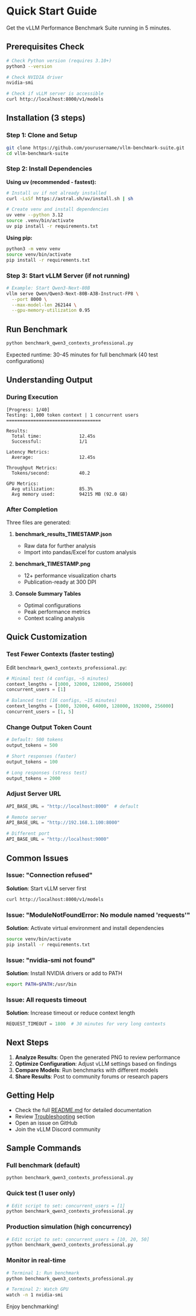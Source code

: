 # Quick Start Guide

Get the vLLM Performance Benchmark Suite running in 5 minutes.

## Prerequisites Check

```bash
# Check Python version (requires 3.10+)
python3 --version

# Check NVIDIA driver
nvidia-smi

# Check if vLLM server is accessible
curl http://localhost:8000/v1/models
```

## Installation (3 steps)

### Step 1: Clone and Setup

```bash
git clone https://github.com/yourusername/vllm-benchmark-suite.git
cd vllm-benchmark-suite
```

### Step 2: Install Dependencies

**Using uv (recommended - fastest):**
```bash
# Install uv if not already installed
curl -LsSf https://astral.sh/uv/install.sh | sh

# Create venv and install dependencies
uv venv --python 3.12
source .venv/bin/activate
uv pip install -r requirements.txt
```

**Using pip:**
```bash
python3 -m venv venv
source venv/bin/activate
pip install -r requirements.txt
```

### Step 3: Start vLLM Server (if not running)

```bash
# Example: Start Qwen3-Next-80B
vllm serve Qwen/Qwen3-Next-80B-A3B-Instruct-FP8 \
  --port 8000 \
  --max-model-len 262144 \
  --gpu-memory-utilization 0.95
```

## Run Benchmark

```bash
python benchmark_qwen3_contexts_professional.py
```

Expected runtime: 30-45 minutes for full benchmark (40 test configurations)

## Understanding Output

### During Execution

```
[Progress: 1/40]
Testing: 1,000 token context | 1 concurrent users
===================================

Results:
  Total time:              12.45s
  Successful:              1/1
  
Latency Metrics:
  Average:                 12.45s
  
Throughput Metrics:
  Tokens/second:           40.2
  
GPU Metrics:
  Avg utilization:         85.3%
  Avg memory used:         94215 MB (92.0 GB)
```

### After Completion

Three files are generated:

1. **benchmark_results_TIMESTAMP.json**
   - Raw data for further analysis
   - Import into pandas/Excel for custom analysis

2. **benchmark_TIMESTAMP.png**
   - 12+ performance visualization charts
   - Publication-ready at 300 DPI

3. **Console Summary Tables**
   - Optimal configurations
   - Peak performance metrics
   - Context scaling analysis

## Quick Customization

### Test Fewer Contexts (faster testing)

Edit `benchmark_qwen3_contexts_professional.py`:

```python
# Minimal test (4 configs, ~5 minutes)
context_lengths = [1000, 32000, 128000, 256000]
concurrent_users = [1]

# Balanced test (16 configs, ~15 minutes)
context_lengths = [1000, 32000, 64000, 128000, 192000, 256000]
concurrent_users = [1, 5]
```

### Change Output Token Count

```python
# Default: 500 tokens
output_tokens = 500

# Short responses (faster)
output_tokens = 100

# Long responses (stress test)
output_tokens = 2000
```

### Adjust Server URL

```python
API_BASE_URL = "http://localhost:8000"  # default

# Remote server
API_BASE_URL = "http://192.168.1.100:8000"

# Different port
API_BASE_URL = "http://localhost:9000"
```

## Common Issues

### Issue: "Connection refused"
**Solution**: Start vLLM server first
```bash
curl http://localhost:8000/v1/models
```

### Issue: "ModuleNotFoundError: No module named 'requests'"
**Solution**: Activate virtual environment and install dependencies
```bash
source venv/bin/activate
pip install -r requirements.txt
```

### Issue: "nvidia-smi not found"
**Solution**: Install NVIDIA drivers or add to PATH
```bash
export PATH=$PATH:/usr/bin
```

### Issue: All requests timeout
**Solution**: Increase timeout or reduce context length
```python
REQUEST_TIMEOUT = 1800  # 30 minutes for very long contexts
```

## Next Steps

1. **Analyze Results**: Open the generated PNG to review performance
2. **Optimize Configuration**: Adjust vLLM settings based on findings
3. **Compare Models**: Run benchmarks with different models
4. **Share Results**: Post to community forums or research papers

## Getting Help

- Check the full [README.md](README.md) for detailed documentation
- Review [Troubleshooting](README.md#troubleshooting) section
- Open an issue on GitHub
- Join the vLLM Discord community

## Sample Commands

### Full benchmark (default)
```bash
python benchmark_qwen3_contexts_professional.py
```

### Quick test (1 user only)
```bash
# Edit script to set: concurrent_users = [1]
python benchmark_qwen3_contexts_professional.py
```

### Production simulation (high concurrency)
```bash
# Edit script to set: concurrent_users = [10, 20, 50]
python benchmark_qwen3_contexts_professional.py
```

### Monitor in real-time
```bash
# Terminal 1: Run benchmark
python benchmark_qwen3_contexts_professional.py

# Terminal 2: Watch GPU
watch -n 1 nvidia-smi
```

Enjoy benchmarking!
